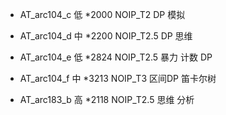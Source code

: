 * AT_arc104_c 低 *2000 NOIP_T2 DP 模拟

* AT_arc104_d 中 *2200 NOIP_T2.5 DP 思维

* AT_arc104_e 低 *2824 NOIP_T2.5 暴力 计数 DP

* AT_arc104_f 中 *3213 NOIP_T3 区间DP 笛卡尔树

* AT_arc183_b 高 *2118 NOIP_T2.5 思维 分析
